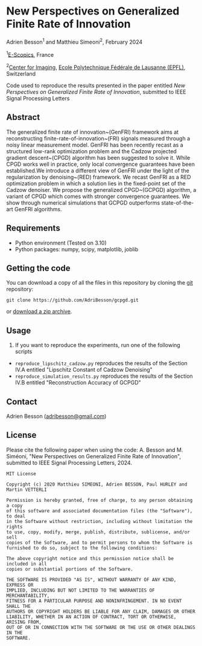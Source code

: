 # New Perspectives on Generalized Finite Rate of Innovation
[Ecole Polytechnique Fédérale de Lausanne (EPFL)]: http://www.epfl.ch/
[E-Scopics]: https://www.e-scopics.com/
[Center for Imaging]: https://imaging.epfl.ch/

Adrien Besson<sup>1</sup> and Matthieu Simeoni<sup>2</sup>, February 2024

<sup>1</sup>[E-Scopics], France

<sup>2</sup>[Center for Imaging], [Ecole Polytechnique Fédérale de Lausanne (EPFL)], Switzerland

Code used to reproduce the results presented in the paper entitled *New Perspectives on Generalized Finite Rate of Innovation*, submitted to IEEE Signal Processing Letters

## Abstract
The generalized finite rate of innovation~(GenFRI) framework aims at reconstructing finite-rate-of-innovation~(FRI) signals measured through a noisy linear measurement model. GenFRI has been recently recast as a structured low-rank optimization problem and the Cadzow projected gradient descent~(CPGD) algorithm has been suggested to solve it. While CPGD works well in practice, only local convergence guarantees have been established.We introduce a different view of GenFRI under the light of the regularization by denoising~(RED) framework. We recast GenFRI as a RED optimization problem in which a solution lies in the fixed-point set of the Cadzow denoiser. We propose the generalized CPGD~(GCPGD) algorithm, a variant of CPGD which comes with stronger convergence guarantees. We show through numerical simulations that GCPGD outperforms state-of-the-art GenFRI algorithms. 

## Requirements
  * Python environment (Tested on 3.10)
  * Python packages: numpy, scipy, matplotlib, joblib

## Getting the code

You can download a copy of all the files in this repository by cloning the
[git](https://git-scm.com/) repository:

    git clone https://github.com/AdriBesson/gcpgd.git

or [download a zip archive](https://github.com/AdriBesson/gcpgd/archive/refs/heads/main.zip).

## Usage
1. If you want to reproduce the experiments, run one of the following scripts
  * `reproduce_lipschitz_cadzow.py` reproduces the results of the Section IV.A entitled "Lipschitz Constant of Cadzow Denoising"
  * `reproduce_simulation_results.py` reproduces the results of the Section IV.B entitled "Reconstruction Accuracy of GCPGD"


## Contact
 Adrien Besson (adribesson@gmail.com)

## License
Please cite the following paper when using the code:
A. Besson and M. Siméoni, "New Perspectives on Generalized Finite Rate of Innovation", submitted to IEEE Signal Processing Letters, 2024.

```
MIT License

Copyright (c) 2020 Matthieu SIMEONI, Adrien BESSON, Paul HURLEY and Martin VETTERLI

Permission is hereby granted, free of charge, to any person obtaining a copy
of this software and associated documentation files (the "Software"), to deal
in the Software without restriction, including without limitation the rights
to use, copy, modify, merge, publish, distribute, sublicense, and/or sell
copies of the Software, and to permit persons to whom the Software is
furnished to do so, subject to the following conditions:

The above copyright notice and this permission notice shall be included in all
copies or substantial portions of the Software.

THE SOFTWARE IS PROVIDED "AS IS", WITHOUT WARRANTY OF ANY KIND, EXPRESS OR
IMPLIED, INCLUDING BUT NOT LIMITED TO THE WARRANTIES OF MERCHANTABILITY,
FITNESS FOR A PARTICULAR PURPOSE AND NONINFRINGEMENT. IN NO EVENT SHALL THE
AUTHORS OR COPYRIGHT HOLDERS BE LIABLE FOR ANY CLAIM, DAMAGES OR OTHER
LIABILITY, WHETHER IN AN ACTION OF CONTRACT, TORT OR OTHERWISE, ARISING FROM,
OUT OF OR IN CONNECTION WITH THE SOFTWARE OR THE USE OR OTHER DEALINGS IN THE
SOFTWARE.
```

